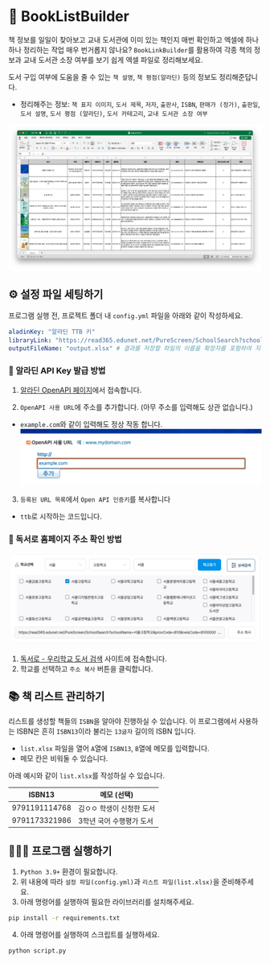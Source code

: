 # 🫠 BookListBuilder

책 정보를 일일이 찾아보고 교내 도서관에 이미 있는 책인지 매번 확인하고 엑셀에 하나 하나 정리하는 작업 매우 번거롭지 않나요? `BookLinkBuilder`를 활용하여 각종 책의 정보과 교내 도서관 소장 여부를 보기 쉽게 엑셀 파일로 정리해보세요.

도서 구입 여부에 도움을 줄 수 있는 `책 설명`, `책 평점(알라딘)` 등의 정보도 정리해준답니다.

- 정리해주는 정보: `책 표지 이미지`, `도서 제목`, `저자`, `출판사`, `ISBN`, `판매가 (정가)`, `출판일`, `도서 설명`, `도서 평점 (알라딘)`, `도서 카테고리`, `교내 도서관 소장 여부`

![예시 사진](./images/output.png)


## ⚙️ 설정 파일 세팅하기

프로그램 실행 전, 프로젝트 폴더 내 `config.yml` 파일을 아래와 같이 작성하세요.

```yaml
aladinKey: "알라딘 TTB 키"
libraryLink: "https://read365.edunet.net/PureScreen/SchoolSearch?schoolName=...&provCode=...&neisCode=..." # 학교 도서관 독서로 홈페이지 주소를 입력합니다.
outputFileName: "output.xlsx" # 결과를 저장할 파일의 이름을 확장자를 포함하여 지정합니다.
```

### 🧞 알라딘 API Key 발급 방법

1. [알라딘 OpenAPI 페이지](https://www.aladin.co.kr/ttb/wblog_manage.aspx)에서 접속합니다.

2. `OpenAPI 사용 URL`에 주소를 추가합니다. (아무 주소를 입력해도 상관 없습니다.)
* `example.com`와 같이 입력해도 정상 작동 합니다.
![예시 사진](./images/aladin-openapi-1.png)

3. `등록된 URL 목록`에서 `Open API 인증키`를 복사합니다
* `ttb`로 시작하는 코드입니다.

### 🏫 독서로 홈페이지 주소 확인 방법

![예시 사진](./images/school-selection.png)

1. [독서로 - 우리학교 도서 검색](https://read365.edunet.net/SchoolSearch) 사이트에 접속합니다.
2. 학교를 선택하고 `주소 복사` 버튼을 클릭합니다.


## 📚 책 리스트 관리하기

리스트를 생성할 책들의 `ISBN`을 알아야 진행하실 수 있습니다.
이 프로그램에서 사용하는 ISBN은 흔히 `ISBN13`이라 불리는 `13글자` 길이의 ISBN 입니다.

- `list.xlsx` 파일을 열어 `A`열에 `ISBN13`, `B`열에 메모를 입력합니다.
- 메모 칸은 비워둘 수 있습니다.


아래 예시와 같이 `list.xlsx`를 작성하실 수 있습니다.

| ISBN13 | 메모 (선택) |
|-|-|
| 9791191114768 | 김ㅇㅇ 학생이 신청한 도서 |
| 9791173321986 | 3학년 국어 수행평가 도서 |

## 🧑🏻‍💻 프로그램 실행하기

1. `Python 3.9+` 환경이 필요합니다.
2. 위 내용에 따라 `설정 파일(config.yml)`과 `리스트 파일(list.xlsx)`을 준비해주세요.
3. 아래 명령어를 실행하여 필요한 라이브러리를 설치해주세요.
```bash
pip install -r requirements.txt
```
4. 아래 명령어를 실행하여 스크립트를 실행하세요.
```bash
python script.py
```
